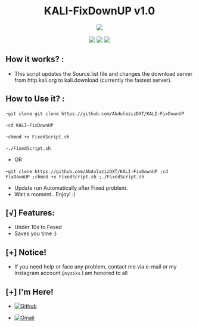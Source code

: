 <h1 align="center">KALI-FixDownUP v1.0</h1>
<p align="center">
  <img src="https://img.shields.io/badge/Version-1.0-green?style=for-the-badge">
  <br>
  <br>
  <img src="https://img.shields.io/badge/Author-AbdulazizDXT-green?style=flat-square">
  <img src="https://img.shields.io/badge/Made%20in-Oman-green?style=flat-square">
  <img src="https://img.shields.io/badge/Powerd%20BY-Shell%20Script-green?style=flat-square">
</p>

## How it works? :

  - This script updates the Source.list file and changes the download server from http.kali.org to kali.download (currently the fastest server).

## How to Use it? :

  -```git clone git clone https://github.com/AbdulazizDXT/KALI-FixDownUP```

  -```cd KALI-FixDownUP```

  -```chmod +x FixedScript.sh```

  -```./FixedScript.sh```

 - OR

  -```git clone https://github.com/AbdulazizDXT/KALI-FixDownUP ;cd FixDownUP ;chmod +x FixedScript.sh ;./FixedScript.sh```

 * Update run Automatically after Fixed problem.
 * Wait a moment...Enjoy! :)

## [√] Features:

 - Under 10s to Fexed
 - Saves you time :)

## [+] Notice!

 - If you need help or face any problem, contact me via e-mail or my Instagram account ```@syziks``` I am honored to all

## [+] I'm Here!


- [![Github](https://img.shields.io/badge/Github-AbdulazizDXT-green?style=for-the-badge&logo=github)](https://github.com/AbdulazizDXT)

- [![Gmail](https://img.shields.io/badge/Gmail-AbdulazizDXT-green?style=for-the-badge&logo=gmail)](mailto:Abdulazizalhasaniwin@gmail.com)
